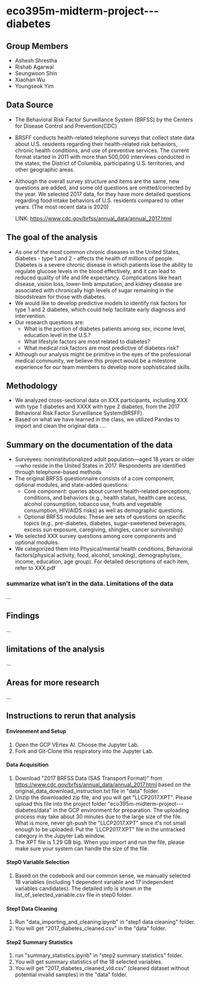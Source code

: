 # eco395m-midterm-project---diabetes

## Group Members
- Ashesh Shrestha
- Rishab Agarwal
- Seungwoon Shin
- Xiaohan Wu
- Youngseok Yim


## Data Source 
- The Behavioral Risk Factor Surveillance System (BRFSS) by the Centers for Disease Control and Prevention(CDC)
- BRSFF conducts health-related telephone surveys that collect state data about U.S. residents regarding their health-related risk behaviors, chronic health conditions, and use of preventive services. The current format started in 2011 with more than 500,000 interviews conducted in the states, the District of Columbia, participating U.S. territories, and other geographic areas.
- Although the overall survey structure and items are the same, new questions are added, and some old questions are omitted/corrected by the year. We selected 2017 data, for they have more detailed questions regarding food intake behaviors of U.S. residents compared to other years. (The most recent data is 2020)

  LINK: https://www.cdc.gov/brfss/annual_data/annual_2017.html

## The goal of the analysis
- As one of the most common chronic diseases in the United States, diabetes - type 1 and 2 - affects the health of millions of people. Diabetes is a severe chronic disease in which patients lose the ability to regulate glucose levels in the blood effectively, and it can lead to reduced quality of life and life expectancy. Complications like heart disease, vision loss, lower-limb amputation, and kidney disease are associated with chronically high levels of sugar remaining in the bloodstream for those with diabetes. 
- We would like to develop predictive models to identify risk factors for type 1 and 2 diabetes, which could help facilitate early diagnosis and intervention.
- Our research questions are:
  * What is the portion of diabetes patients among sex, income level, education level in the U.S.?
  * What lifestyle factors are most related to diabetes?
  * What medical risk factors are most predictive of diabetes risk?
- Although our analysis might be primitive in the eyes of the professional medical community, we believe this project would be a milestone experience for our team members to develop more sophisticated skills. 

## Methodology
- We analyzed cross-sectional data on XXX participants, including XXX with type 1 diabetes and XXXX with type 2 diabetes, from the 2017 Behavioral Risk Factor Surveillance System(BRSFF). 
- Based on what we have learned in the class, we utilized Pandas to import and clean the original data
....

## Summary on the documentation of the data

- Surveyees: noninstitutionalized adult population—aged 18 years or older—who reside in the United States in 2017. Respondents are identified through telephone-based methods
- The original BRFSS questionnaire consists of a core component, optional modules, and state-added questions:
  * Core component: queries about current health-related perceptions, conditions, and behaviors (e.g., health status, health care access, alcohol consumption, tobacco use, fruits and vegetable consumption, HIV/AIDS risks) as well as demographic questions.
  * Optional BRFSS modules: These are sets of questions on specific topics (e.g., pre-diabetes, diabetes, sugar-sweetened beverages, excess sun exposure, caregiving, shingles, cancer survivorship)
- We selected XXX survey questions among core components and optional modules. 
- We categorized them into Physical/mental health conditions, Behavioral factors(physical activity, food, alcohol, smoking), demography(sex, income, education, age group). For detailed descriptions of each item, refer to XXX.pdf 


### summarize what isn’t in the data. Limitations of the data
...

## Findings
...

## limitations of the analysis 
...

## Areas for more research 
...


## Instructions to rerun that analysis

#### Environment and Setup
1. Open the GCP VErtex AI. Choose the Jupyter Lab.
2. Fork and Git-Clone this respiratory into the Jupyter Lab.

#### Data Acquisition
1. Download "2017 BRFSS Data (SAS Transport Format)" from https://www.cdc.gov/brfss/annual_data/annual_2017.html based on the original_data_download_instruction.txt file in "data" folder.
2. Unzip the downloaded zip file, and you will get "LLCP2017.XPT". Please upload this file into the project folder "eco395m-midterm-project---diabetes/data" in the GCP environment for preparation. The uploading process may take about 30 minutes due to the large size of the file. What is more, never git-push the "LLCP2017.XPT" since it's not small enough to be uploaded. Put the 'LLCP2017.XPT" file in the untracked category in the Jupyter Lab window.
3. The XPT file is 1.29 GB big. When you import and run the file, please make sure your system can handle the size of the file.

#### Step0 Variable Selection
1. Based on the codebook and our common sense, we manually selected 18 variables (including 1 dependent variable and 17 independent variables candidates). The detailed info is shown in the list_of_selected_variable.csv file in step0 folder.

#### Step1 Data Cleaning
1. Run "data_importing_and_cleaning.ipynb" in "step1 data cleaning" folder. 
2. You will get "2017_diabetes_cleaned.csv" in the "data" folder.

#### Step2 Summary Statistics
1. run "summary_statistics.ipynb" in "step2 summary statistics" folder.
2. You will get summary statistics of the 18 selected variables.
2. You will get "2017_diabetes_cleaned_vld.csv" (cleaned dataset without potential invalid samples) in the "data" folder.
